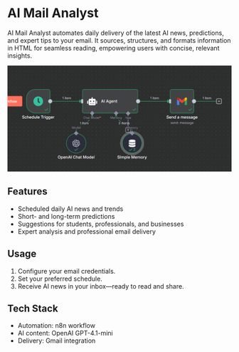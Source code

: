 # AI Mail Analyst

AI Mail Analyst automates daily delivery of the latest AI news, predictions, and expert tips to your email. It sources, structures, and formats information in HTML for seamless reading, empowering users with concise, relevant insights.

![AI-Mail-Analyst](sample.png)

## Features
- Scheduled daily AI news and trends
- Short- and long-term predictions
- Suggestions for students, professionals, and businesses
- Expert analysis and professional email delivery

## Usage
1. Configure your email credentials.
2. Set your preferred schedule.
3. Receive AI news in your inbox—ready to read and share.

## Tech Stack
- Automation: n8n workflow
- AI content: OpenAI GPT-4.1-mini
- Delivery: Gmail integration

